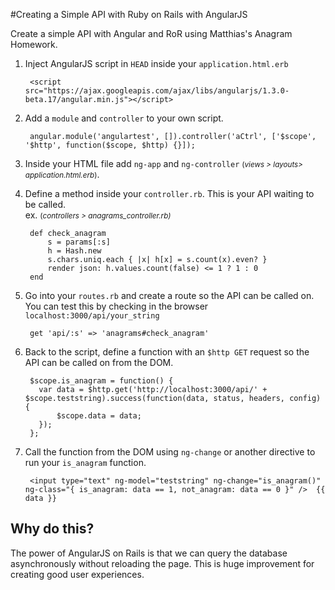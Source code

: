 #Creating a Simple API with Ruby on Rails with AngularJS

Create a simple API with Angular and RoR using Matthias's Anagram Homework.

1. Inject AngularJS script in `HEAD` inside your `application.html.erb`

		<script src="https://ajax.googleapis.com/ajax/libs/angularjs/1.3.0-beta.17/angular.min.js"></script>
		
2. Add a `module` and `controller` to your own script. 

		angular.module('angulartest', []).controller('aCtrl', ['$scope', '$http', function($scope, $http) {}]);
		
3. Inside your HTML file add `ng-app` and `ng-controller` <small>(<i>views > layouts> application.html.erb</i>)</small>.
4. Define a method inside your `controller.rb`. This is your API waiting to be called. 
<br />ex. <small>(<i>controllers > anagrams_controller.rb)</i></small>
								
		def check_anagram
			s = params[:s]
			h = Hash.new
			s.chars.uniq.each { |x| h[x] = s.count(x).even? }
			render json: h.values.count(false) <= 1 ? 1 : 0
		end
		
5. Go into your `routes.rb` and create a route so the API can be called on. You can test this by checking in the browser `localhost:3000/api/your_string`
		
		get 'api/:s' => 'anagrams#check_anagram'
		
6. Back to the script, define a function with an `$http GET` request so the API can be called on from the DOM.

		$scope.is_anagram = function() {
          var data = $http.get('http://localhost:3000/api/' + $scope.teststring).success(function(data, status, headers, config) {
              $scope.data = data;
          });
        };
        
7. Call the function from the DOM using `ng-change` or another directive to run your `is_anagram` function.

		<input type="text" ng-model="teststring" ng-change="is_anagram()" ng-class="{ is_anagram: data == 1, not_anagram: data == 0 }" />  {{ data }}
		
		
		
		
## Why do this?

The power of AngularJS on Rails is that we can query the database asynchronously without reloading the page. This is huge improvement for creating good user experiences.